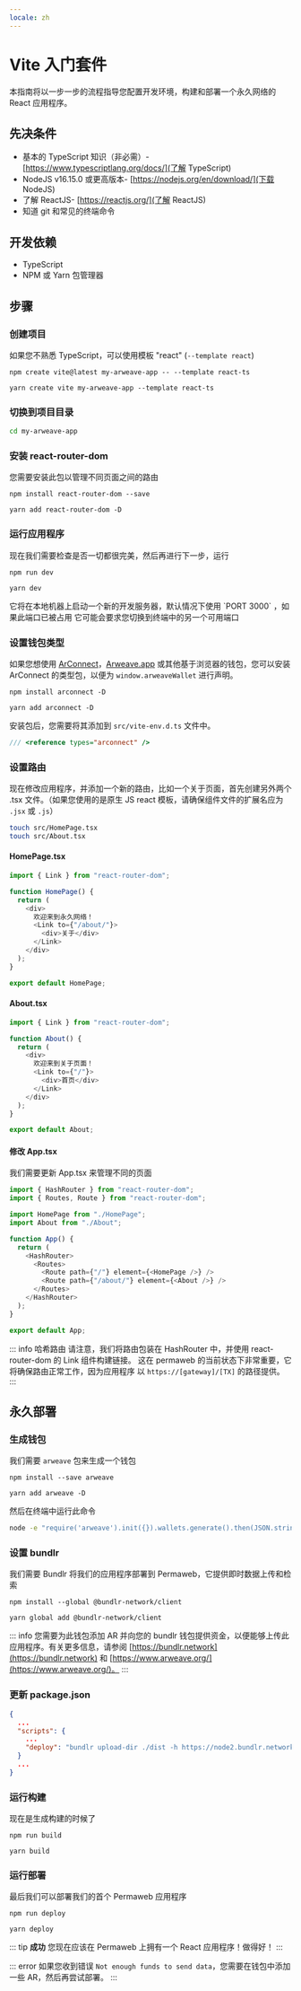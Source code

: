 ```yaml
---
locale: zh
---
```

# Vite 入门套件

本指南将以一步一步的流程指导您配置开发环境，构建和部署一个永久网络的 React 应用程序。

## 先决条件

- 基本的 TypeScript 知识（非必需）- [https://www.typescriptlang.org/docs/](了解 TypeScript)
- NodeJS v16.15.0 或更高版本- [https://nodejs.org/en/download/](下载 NodeJS)
- 了解 ReactJS- [https://reactjs.org/](了解 ReactJS)
- 知道 git 和常见的终端命令

## 开发依赖

- TypeScript
- NPM 或 Yarn 包管理器

## 步骤

### 创建项目

如果您不熟悉 TypeScript，可以使用模板 "react" (`--template react`)

<CodeGroup>
  <CodeGroupItem title="NPM">
  
```console:no-line-numbers
npm create vite@latest my-arweave-app -- --template react-ts
```

  </CodeGroupItem>
  <CodeGroupItem title="YARN">
  
```console:no-line-numbers
yarn create vite my-arweave-app --template react-ts
```

  </CodeGroupItem>
</CodeGroup>

### 切换到项目目录

```sh
cd my-arweave-app
```


### 安装 react-router-dom

您需要安装此包以管理不同页面之间的路由

<CodeGroup>
  <CodeGroupItem title="NPM">
  
```console:no-line-numbers
npm install react-router-dom --save
```

  </CodeGroupItem>
  <CodeGroupItem title="YARN">
  
```console:no-line-numbers
yarn add react-router-dom -D
```

  </CodeGroupItem>
</CodeGroup>


### 运行应用程序

现在我们需要检查是否一切都很完美，然后再进行下一步，运行
<CodeGroup>
<CodeGroupItem title="NPM">

```console:no-line-numbers
npm run dev
```

  </CodeGroupItem>
  <CodeGroupItem title="YARN">
  
```console:no-line-numbers
yarn dev
```

  </CodeGroupItem>
</CodeGroup>
它将在本地机器上启动一个新的开发服务器，默认情况下使用 `PORT 3000` ，如果此端口已被占用
它可能会要求您切换到终端中的另一个可用端口


### 设置钱包类型

如果您想使用 [ArConnect](https://arconnect.io)，[Arweave.app](https://arweave.app) 或其他基于浏览器的钱包，您可以安装 ArConnect 的类型包，以便为 `window.arweaveWallet` 进行声明。
<CodeGroup>
<CodeGroupItem title="NPM">

```console:no-line-numbers
npm install arconnect -D
```

  </CodeGroupItem>
  <CodeGroupItem title="YARN">
  
```console:no-line-numbers
yarn add arconnect -D
```

  </CodeGroupItem>
</CodeGroup>

安装包后，您需要将其添加到 `src/vite-env.d.ts` 文件中。

```ts
/// <reference types="arconnect" />
```

### 设置路由

现在修改应用程序，并添加一个新的路由，比如一个关于页面，首先创建另外两个 .tsx 文件。（如果您使用的是原生 JS react 模板，请确保组件文件的扩展名应为 `.jsx` 或 `.js`）

```sh
touch src/HomePage.tsx
touch src/About.tsx
```

#### HomePage.tsx

```ts
import { Link } from "react-router-dom";

function HomePage() {
  return (
    <div>
      欢迎来到永久网络！
      <Link to={"/about/"}>
        <div>关于</div>
      </Link>
    </div>
  );
}

export default HomePage;
```

#### About.tsx

```ts
import { Link } from "react-router-dom";

function About() {
  return (
    <div>
      欢迎来到关于页面！
      <Link to={"/"}>
        <div>首页</div>
      </Link>
    </div>
  );
}

export default About;
```

#### 修改 App.tsx

我们需要更新 App.tsx 来管理不同的页面

```ts
import { HashRouter } from "react-router-dom";
import { Routes, Route } from "react-router-dom";

import HomePage from "./HomePage";
import About from "./About";

function App() {
  return (
    <HashRouter>
      <Routes>
        <Route path={"/"} element={<HomePage />} />
        <Route path={"/about/"} element={<About />} />
      </Routes>
    </HashRouter>
  );
}

export default App;
```

::: info 哈希路由
请注意，我们将路由包装在 HashRouter 中，并使用 react-router-dom 的 Link 组件构建链接。
这在 permaweb 的当前状态下非常重要，它将确保路由正常工作，因为应用程序
以 `https://[gateway]/[TX]` 的路径提供。
:::

## 永久部署

### 生成钱包

我们需要 `arweave` 包来生成一个钱包

<CodeGroup>
<CodeGroupItem title="NPM">

```console:no-line-numbers
npm install --save arweave
```

  </CodeGroupItem>
  <CodeGroupItem title="YARN">
  
```console:no-line-numbers
yarn add arweave -D
```

  </CodeGroupItem>
</CodeGroup>

然后在终端中运行此命令

```sh
node -e "require('arweave').init({}).wallets.generate().then(JSON.stringify).then(console.log.bind(console))" > wallet.json
```

### 设置 bundlr

我们需要 Bundlr 将我们的应用程序部署到 Permaweb，它提供即时数据上传和检索

<CodeGroup>
  <CodeGroupItem title="NPM">
  
```console:no-line-numbers
npm install --global @bundlr-network/client
```

  </CodeGroupItem>
  <CodeGroupItem title="YARN">
  
```console:no-line-numbers
yarn global add @bundlr-network/client
```

  </CodeGroupItem>
</CodeGroup>

::: info
您需要为此钱包添加 AR 并向您的 bundlr 钱包提供资金，以便能够上传此应用程序。有关更多信息，请参阅 [https://bundlr.network](https://bundlr.network) 和 [https://www.arweave.org/](https://www.arweave.org/)。
:::

### 更新 package.json

```json
{
  ...
  "scripts": {
    ...
    "deploy": "bundlr upload-dir ./dist -h https://node2.bundlr.network --wallet ./wallet.json -c arweave --index-file index.html --no-confirmation"
  }
  ...
}
```

### 运行构建

现在是生成构建的时候了

<CodeGroup>
  <CodeGroupItem title="NPM">
  
```console:no-line-numbers
npm run build
```

  </CodeGroupItem>
  <CodeGroupItem title="YARN">
  
```console:no-line-numbers
yarn build
```

  </CodeGroupItem>
</CodeGroup>

### 运行部署
最后我们可以部署我们的首个 Permaweb 应用程序

<CodeGroup>
  <CodeGroupItem title="NPM">
  
```console:no-line-numbers
npm run deploy
```

  </CodeGroupItem>
  <CodeGroupItem title="YARN">
  
```console:no-line-numbers
yarn deploy
```

  </CodeGroupItem>
</CodeGroup>

::: tip **成功**
您现在应该在 Permaweb 上拥有一个 React 应用程序！做得好！
:::

::: error
如果您收到错误 `Not enough funds to send data`，您需要在钱包中添加一些 AR，然后再尝试部署。
:::
